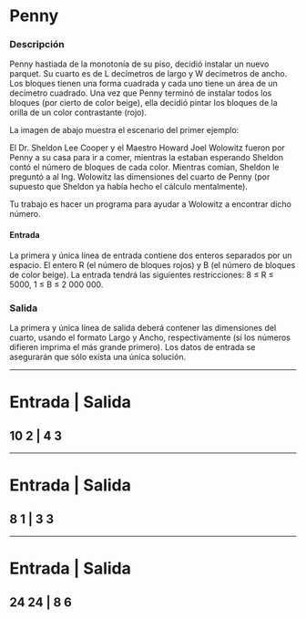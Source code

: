 # Penny

### Descripción

Penny hastiada de la monotonía de su piso, decidió instalar un nuevo parquet. Su cuarto es de L decímetros de largo y W decímetros de ancho. Los bloques tienen una forma cuadrada y cada uno tiene un área de un decímetro cuadrado. Una vez que Penny terminó de instalar todos los bloques (por cierto de color beige), ella decidió pintar los bloques de la orilla de un color contrastante (rojo). 

La imagen de abajo muestra  el escenario del primer ejemplo:



El Dr. Sheldon Lee Cooper y  el Maestro Howard Joel Wolowitz fueron por  Penny a su casa para ir a comer, mientras la estaban esperando Sheldon contó el número de bloques de cada color. Mientras comían, Sheldon le preguntó a al Ing. Wolowitz las dimensiones del cuarto de Penny (por supuesto que Sheldon ya había hecho el cálculo mentalmente).

Tu trabajo es hacer un programa para ayudar a Wolowitz a encontrar dicho número.

#### Entrada
La primera y única línea de entrada contiene dos enteros separados por un espacio. El entero R (el número de bloques rojos) y B (el número de bloques de color beige). La entrada tendrá las siguientes restricciones: 8 ≤ R ≤ 5000, 1 ≤ B ≤ 2 000 000.

### Salida
La primera y única línea de salida deberá contener las dimensiones del cuarto, usando el formato Largo y Ancho, respectivamente (si los números difieren imprima el más grande primero). Los datos de entrada se asegurarán que sólo exista una única solución.


-------------
Entrada | Salida
=============
10 2 | 4 3
-------------

-------------
Entrada | Salida
=============
8 1 | 3 3
-------------

-------------
Entrada | Salida
=============
24 24 | 8 6
-------------

